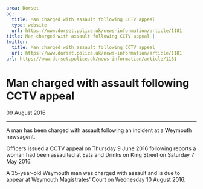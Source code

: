 ```yaml
area: Dorset
og:
  title: Man charged with assault following CCTV appeal
  type: website
  url: https://www.dorset.police.uk/news-information/article/1181
title: Man charged with assault following CCTV appeal |
twitter:
  title: Man charged with assault following CCTV appeal
  url: https://www.dorset.police.uk/news-information/article/1181
url: https://www.dorset.police.uk/news-information/article/1181
```

# Man charged with assault following CCTV appeal

09 August 2016

* * *

A man has been charged with assault following an incident at a Weymouth newsagent.

Officers issued a CCTV appeal on Thursday 9 June 2016 following reports a woman had been assaulted at Eats and Drinks on King Street on Saturday 7 May 2016.

A 35-year-old Weymouth man was charged with assault and is due to appear at Weymouth Magistrates' Court on Wednesday 10 August 2016.
